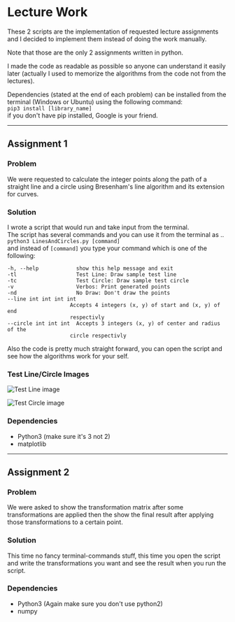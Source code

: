 # Lecture Work
These 2 scripts are the implementation of requested lecture assignments and I decided to implement them instead of doing the work manually.

Note that those are the only 2 assignments written in python.

I made the code as readable as possible so anyone can understand it easily later (actually I used to memorize the algorithms from the code not from the lectures).

Dependencies (stated at the end of each problem) can be installed from the terminal (Windows or Ubuntu) using the following command:  
`pip3 install [library_name]`  
if you don't have pip installed, Google is your friend.

---

## Assignment 1
### Problem
We were requested to calculate the integer points along the path of a straight line and a circle using Bresenham's line algorithm and its extension for curves.

### Solution
I wrote a script that would run and take input from the terminal.  
The script has several commands and you can use it from the terminal as ..  
`python3 LinesAndCircles.py [command]`  
and instead of `[command]` you type your command which is one of the following:

```
-h, --help            show this help message and exit
-tl                   Test Line: Draw sample test line
-tc                   Test Circle: Draw sample test circle
-v                    Verbos: Print generated points
-nd                   No Draw: Don't draw the points
--line int int int int
                    Accepts 4 integers (x, y) of start and (x, y) of end
                    respectivly
--circle int int int  Accepts 3 integers (x, y) of center and radius of the
                    circle respectivly
```
Also the code is pretty much straight forward, you can open the script and see how the algorithms work for your self.

### Test Line/Circle Images
![Test Line image](https://i.imgur.com/30sHqY6.png)

![Test Circle image](https://i.imgur.com/cFgZR2H.png)

### Dependencies
- Python3 (make sure it's 3 not 2)
- matplotlib

---

## Assignment 2
### Problem
We were asked to show the transformation matrix after some transformations are applied then the show the final result after applying those transformations to a certain point.

### Solution
This time no fancy terminal-commands stuff, this time you open the script and write the transformations you want and see the result when you run the script.

### Dependencies
- Python3 (Again make sure you don't use python2)
- numpy
